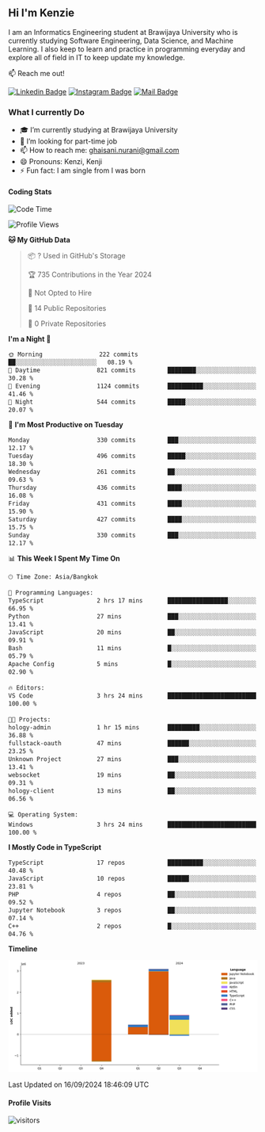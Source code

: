 ## Hi I'm Kenzie


I am an Informatics Engineering student at Brawijaya University who is currently studying Software Engineering, Data Science, and Machine Learning. I also keep to learn and practice in programming everyday and explore all of field in IT to keep update my knowledge.

:mailbox: Reach me out!

[![Linkedin Badge](https://img.shields.io/badge/-Kenzie_Taqiyassar-0e76a8?style=flat&labelColor=0e76a8&logo=linkedin&logoColor=white)](https://www.linkedin.com/in/kenzie-taqiyassar-37458b1aa/) 
[![Instagram Badge](https://img.shields.io/badge/-@__kenziehh_-e84393?style=flat&labelColor=e84393&logo=instagram&logoColor=white)](https://www.instagram.com/_kenziehh/) 
[![Mail Badge](https://img.shields.io/badge/-ghaisani.nurani-c0392b?style=flat&labelColor=c0392b&logo=gmail&logoColor=white)](mailto:ghaisani.nurani@gmail.com)

### What I currently Do

- 🎓 I’m currently studying at Brawijaya University
- 💼 I’m looking for part-time job
- 📫 How to reach me: ghaisani.nurani@gmail.com
- 😄 Pronouns: Kenzi, Kenji
- ⚡ Fun fact: I am single from I was born

#### Coding Stats
<!--START_SECTION:waka-->
![Code Time](http://img.shields.io/badge/Code%20Time-692%20hrs%2040%20mins-blue)

![Profile Views](http://img.shields.io/badge/Profile%20Views-0-blue)

**🐱 My GitHub Data** 

> 📦 ? Used in GitHub's Storage 
 > 
> 🏆 735 Contributions in the Year 2024
 > 
> 🚫 Not Opted to Hire
 > 
> 📜 14 Public Repositories 
 > 
> 🔑 0 Private Repositories 
 > 
**I'm a Night 🦉** 

```text
🌞 Morning                222 commits         ██░░░░░░░░░░░░░░░░░░░░░░░   08.19 % 
🌆 Daytime                821 commits         ████████░░░░░░░░░░░░░░░░░   30.28 % 
🌃 Evening                1124 commits        ██████████░░░░░░░░░░░░░░░   41.46 % 
🌙 Night                  544 commits         █████░░░░░░░░░░░░░░░░░░░░   20.07 % 
```
📅 **I'm Most Productive on Tuesday** 

```text
Monday                   330 commits         ███░░░░░░░░░░░░░░░░░░░░░░   12.17 % 
Tuesday                  496 commits         █████░░░░░░░░░░░░░░░░░░░░   18.30 % 
Wednesday                261 commits         ██░░░░░░░░░░░░░░░░░░░░░░░   09.63 % 
Thursday                 436 commits         ████░░░░░░░░░░░░░░░░░░░░░   16.08 % 
Friday                   431 commits         ████░░░░░░░░░░░░░░░░░░░░░   15.90 % 
Saturday                 427 commits         ████░░░░░░░░░░░░░░░░░░░░░   15.75 % 
Sunday                   330 commits         ███░░░░░░░░░░░░░░░░░░░░░░   12.17 % 
```


📊 **This Week I Spent My Time On** 

```text
🕑︎ Time Zone: Asia/Bangkok

💬 Programming Languages: 
TypeScript               2 hrs 17 mins       █████████████████░░░░░░░░   66.95 % 
Python                   27 mins             ███░░░░░░░░░░░░░░░░░░░░░░   13.41 % 
JavaScript               20 mins             ██░░░░░░░░░░░░░░░░░░░░░░░   09.91 % 
Bash                     11 mins             █░░░░░░░░░░░░░░░░░░░░░░░░   05.79 % 
Apache Config            5 mins              █░░░░░░░░░░░░░░░░░░░░░░░░   02.90 % 

🔥 Editors: 
VS Code                  3 hrs 24 mins       █████████████████████████   100.00 % 

🐱‍💻 Projects: 
hology-admin             1 hr 15 mins        █████████░░░░░░░░░░░░░░░░   36.88 % 
fullstack-oauth          47 mins             ██████░░░░░░░░░░░░░░░░░░░   23.25 % 
Unknown Project          27 mins             ███░░░░░░░░░░░░░░░░░░░░░░   13.41 % 
websocket                19 mins             ██░░░░░░░░░░░░░░░░░░░░░░░   09.31 % 
hology-client            13 mins             ██░░░░░░░░░░░░░░░░░░░░░░░   06.56 % 

💻 Operating System: 
Windows                  3 hrs 24 mins       █████████████████████████   100.00 % 
```

**I Mostly Code in TypeScript** 

```text
TypeScript               17 repos            ██████████░░░░░░░░░░░░░░░   40.48 % 
JavaScript               10 repos            ██████░░░░░░░░░░░░░░░░░░░   23.81 % 
PHP                      4 repos             ██░░░░░░░░░░░░░░░░░░░░░░░   09.52 % 
Jupyter Notebook         3 repos             ██░░░░░░░░░░░░░░░░░░░░░░░   07.14 % 
C++                      2 repos             █░░░░░░░░░░░░░░░░░░░░░░░░   04.76 % 
```



**Timeline**

![Lines of Code chart](https://raw.githubusercontent.com/kenziehh/kenziehh/master/assets/bar_graph.png)


 Last Updated on 16/09/2024 18:46:09 UTC
<!--END_SECTION:waka-->


#### Profile Visits

![visitors](https://visitor-badge.glitch.me/badge?page_id=kenziehh.kenziehh)





